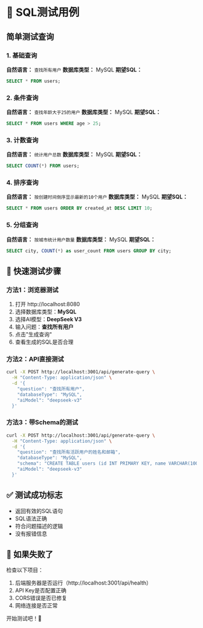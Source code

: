 # 🧪 SQL测试用例

## 简单测试查询

### 1. 基础查询
**自然语言：** `查找所有用户`
**数据库类型：** MySQL
**期望SQL：**
```sql
SELECT * FROM users;
```

### 2. 条件查询
**自然语言：** `查找年龄大于25的用户`
**数据库类型：** MySQL
**期望SQL：**
```sql
SELECT * FROM users WHERE age > 25;
```

### 3. 计数查询
**自然语言：** `统计用户总数`
**数据库类型：** MySQL
**期望SQL：**
```sql
SELECT COUNT(*) FROM users;
```

### 4. 排序查询
**自然语言：** `按创建时间倒序显示最新的10个用户`
**数据库类型：** MySQL
**期望SQL：**
```sql
SELECT * FROM users ORDER BY created_at DESC LIMIT 10;
```

### 5. 分组查询
**自然语言：** `按城市统计用户数量`
**数据库类型：** MySQL
**期望SQL：**
```sql
SELECT city, COUNT(*) as user_count FROM users GROUP BY city;
```

## 🧪 快速测试步骤

### 方法1：浏览器测试
1. 打开 http://localhost:8080
2. 选择数据库类型：**MySQL**
3. 选择AI模型：**DeepSeek V3**
4. 输入问题：**查找所有用户**
5. 点击"生成查询"
6. 查看生成的SQL是否合理

### 方法2：API直接测试
```bash
curl -X POST http://localhost:3001/api/generate-query \
  -H "Content-Type: application/json" \
  -d '{
    "question": "查找所有用户",
    "databaseType": "MySQL",
    "aiModel": "deepseek-v3"
  }'
```

### 方法3：带Schema的测试
```bash
curl -X POST http://localhost:3001/api/generate-query \
  -H "Content-Type: application/json" \
  -d '{
    "question": "查找所有活跃用户的姓名和邮箱",
    "databaseType": "MySQL",
    "schema": "CREATE TABLE users (id INT PRIMARY KEY, name VARCHAR(100), email VARCHAR(100), is_active BOOLEAN, created_at TIMESTAMP);",
    "aiModel": "deepseek-v3"
  }'
```

## ✅ 测试成功标志

- 返回有效的SQL语句
- SQL语法正确
- 符合问题描述的逻辑
- 没有报错信息

## 🐛 如果失败了

检查以下项目：
1. 后端服务器是否运行（http://localhost:3001/api/health）
2. API Key是否配置正确
3. CORS错误是否已修复
4. 网络连接是否正常

开始测试吧！🚀